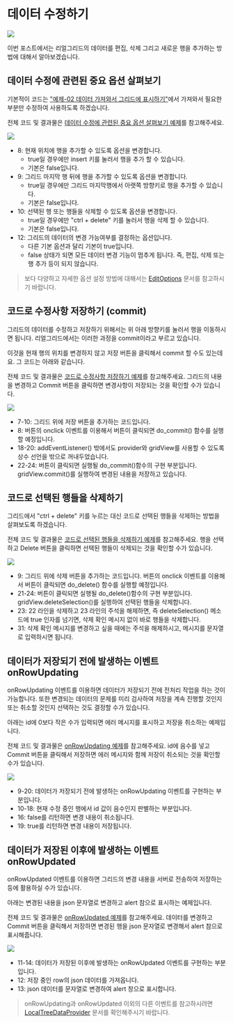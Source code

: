 # 데이터 수정하기

[![](youtube-01.jpg)](https://youtu.be/4y5qYhqc3Ls)

이번 포스트에서는 리얼그리드의 데이터를 편집, 삭제 그리고 새로운 행을 추가하는 방법에 대해서 알아보겠습니다.


## 데이터 수정에 관련된 중요 옵션 살펴보기

기본적이 코드는 ["예제-02 데이터 가져와서 그리드에 표시하기"](http://10bun.tv/samples/realgrid2/part-1/02/)에서 가져와서 필요한 부분만 수정하여 사용하도록 하겠습니다.

전체 코드 및 결과물은 [데이터 수정에 관련된 중요 옵션 살펴보기 예제](http://10bun.tv/samples/realgrid2/part-1/04/step-01.html)를 참고해주세요.

![](./pic-1.png)
* 8: 현재 위치에 행을 추가할 수 있도록 옵션을 변경합니다.
  * true일 경우에만 insert 키를 눌러서 행을 추가 할 수 있습니다.
  * 기본은 false입니다.
* 9: 그리드 마지막 행 뒤에 행을 추가할 수 있도록 옵션을 변경합니다.
  * true일 경우에만 그리드 마지막행에서 아랫쪽 방향키로 행을 추가할 수 있습니다.
  * 기본은 false입니다.
* 10: 선택된 행 또는 행들을 삭제할 수 있도록 옵션을 변경합니다.
  * true일 경우에만 "ctrl + delete" 키를 눌러서 행을 삭제 할 수 있습니다.
  * 기본은 false입니다.
* 12: 그리드의 데이터의 변경 가능여부를 결정하는 옵션입니다.
  * 다른 기본 옵션과 달리 기본이 true입니다.
  * false 상태가 되면 모든 데이터 변경 기능이 멈추게 됩니다. 즉, 편집, 삭제 또는 행 추가 등이 되지 않습니다.

> 보다 다양하고 자세한 옵션 설정 방법에 대해서는 [EditOptions](http://docs.realgrid.com/refs/edit-options) 문서를 참고하시기 바랍니다.


## 코드로 수정사항 저장하기 (commit)

그리드의 데이터를 수정하고 저장하기 위해서는 위 아래 방향키를 눌러서 행을 이동하시면 됩니다. 리얼그리드에서는 이러한 과정을 commit이라고 부르고 있습니다.

이것을 현재 행의 위치를 변경하지 않고 저장 버튼을 클릭해서 commit 할 수도 있는데요. 그 코드는 아래와 같습니다.

전체 코드 및 결과물은 [코드로 수정사항 저장하기 예제](http://10bun.tv/samples/realgrid2/part-1/04/step-02.html)를 참고해주세요. 그리드의 내용을 변경하고 Commit 버튼을 클릭하면 변경사항이 저장되는 것을 확인할 수가 있습니다.

![](./pic-2.png)
* 7-10: 그리드 위에 저장 버튼을 추가하는 코드입니다.
* 8: 버튼의 onclick 이벤트를 이용해서 버튼이 클릭되면 do_commit() 함수를 실행할 예정입니다.
* 18-20: addEventListener() 밖에서도 provider와 gridView를 사용할 수 있도록 상수 선언을 밖으로 꺼내두었습니다.
* 22-24: 버튼이 클릭되면 실행될 do_commit()함수의 구현 부분입니다. gridView.commit()를 실행하여 변경된 내용을 저장하고 있습니다.


## 코드로 선택된 행들을 삭제하기

그리드에서 "ctrl + delete" 키를 누르는 대신 코드로 선택된 행들을 삭제하는 방법을 살펴보도록 하겠습니다.

전체 코드 및 결과물은 [코드로 선택된 행들을 삭제하기 예제](http://10bun.tv/samples/realgrid2/part-1/04/step-03.html)를 참고해주세요. 행을 선택하고 Delete 버튼을 클릭하면 선택된 행들이 삭제되는 것을 확인할 수가 있습니다.

![](./pic-3.png)
* 9: 그리드 위에 삭제 버튼을 추가하는 코드입니다. 버튼의 onclick 이벤트를 이용해서 버튼이 클릭되면 do_delete() 함수를 실행할 예정입니다.
* 21-24: 버튼이 클릭되면 실행될 do_delete()함수의 구현 부분입니다. gridView.deleteSelection()를 실행하여 선택된 행들을 삭제합니다.
* 23: 22 라인을 삭제하고 23 라인의 주석을 해제하면, 즉 deleteSelection() 메소드에 true 인자를 넘기면, 삭제 확인 메시지 없이 바로 행들을 삭제합니다.
* 31: 삭제 확인 메시지를 변경하고 싶을 때에는 주석을 해제하시고, 메시지를 문자열로 입력하시면 됩니다.


## 데이터가 저장되기 전에 발생하는 이벤트 onRowUpdating

onRowUpdating 이벤트를 이용하면 데이터가 저장되기 전에 전처리 작업을 하는 것이 가능합니다.
또한 변경되는 데이터의 문제를 미리 검사하여 저장을 계속 진행할 것인지 또는 취소할 것인지 선택하는 것도 결정할 수가 있습니다.

아래는 id에 0보다 작은 수가 입력되면 에러 메시지를 표시하고 저장을 취소하는 예제입니다.

전체 코드 및 결과물은 [onRowUpdating 예제](http://10bun.tv/samples/realgrid2/part-1/04/step-04.html)를 참고해주세요.
id에 음수를 넣고 Commit 버튼을 클릭해서 저장하면 에러 메시지와 함께 저장이 취소되는 것을 확인할 수가 있습니다.

![](./pic-4.png)
* 9-20: 데이터가 저장되기 전에 발생하는 onRowUpdating 이벤트를 구현하는 부분입니다.
* 10-18: 현재 수정 중인 행에서 id 값이 음수인지 판별하는 부분입니다.
* 16: false를 리턴하면 변경 내용이 취소됩니다.
* 19: true를 리턴하면 변경 내용이 저장됩니다.


## 데이터가 저장된 이후에 발생하는 이벤트 onRowUpdated

onRowUpdated 이벤트를 이용하면 그리드의 변경 내용을 서버로 전송하여 저장하는 등에 활용하실 수가 있습니다.

아래는 변경된 내용을 json 문자열로 변경하고 alert 참으로 표시하는 예제입니다.

전체 코드 및 결과물은 [onRowUpdated 예제](http://10bun.tv/samples/realgrid2/part-1/04/step-05.html)를 참고해주세요.
데이터를 변경하고 Commit 버튼을 클릭해서 저장하면 변경된 행을 json 문자열로 변경해서 alert 참으로 표시해줍니다.

![](./pic-5.png)
* 11-14: 데이터가 저장된 이후에 발생하는 onRowUpdated 이벤트를 구현하는 부분입니다.
* 12: 저장 중인 row의 json 데이터를 가져옵니다.
* 13: json 데이터를 문자열로 변경하여 alert 창으로 표시합니다.

> onRowUpdating과 onRowUpdated 이외의 다른 이벤트를 참고하시려면 [LocalTreeDataProvider](http://docs.realgrid.com/refs/local-tree-data-provider) 문서를 확인해주시기 바랍니다.
